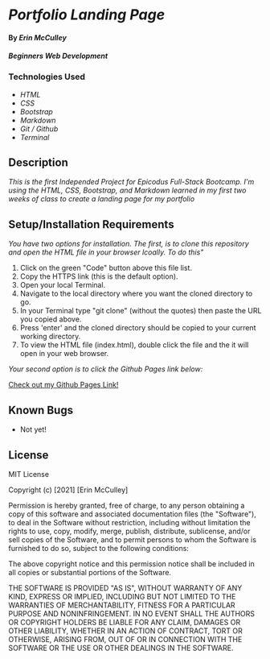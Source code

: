 # _Portfolio Landing Page_

#### By _**Erin McCulley**_

#### _Beginners Web Development_

### Technologies Used

* _HTML_
* _CSS_
* _Bootstrap_
* _Markdown_
* _Git / Github_
* _Terminal_


## Description

_This is the first Independed Project for Epicodus Full-Stack Bootcamp. I'm using the HTML, CSS, Bootstrap, and Markdown learned in my first two weeks of class to create a landing page for my portfolio_

## Setup/Installation Requirements

_You have two options for installation. The first, is to clone this repository and open the HTML file in your browser lcoally. To do this"_

1. Click on the green "Code" button above this file list.
2. Copy the HTTPS link (this is the default option).
3. Open your local Terminal.
4. Navigate to the local directory where you want the cloned directory to go.
5. In your Terminal type "git clone" (without the quotes) then paste the URL you copied above. 
6. Press 'enter' and the cloned directory should be copied to your current working directory.
7. To view the HTML file (index.html), double click the file and the it will open in your web browser. 

_Your second option is to click the Github Pages link below:_

[Check out my Github Pages Link!](https://ejmcculley.github.io/portfolio-landing/)

## Known Bugs

* Not yet!
## License
MIT License

Copyright (c) [2021] [Erin McCulley]

Permission is hereby granted, free of charge, to any person obtaining a copy
of this software and associated documentation files (the "Software"), to deal
in the Software without restriction, including without limitation the rights
to use, copy, modify, merge, publish, distribute, sublicense, and/or sell
copies of the Software, and to permit persons to whom the Software is
furnished to do so, subject to the following conditions:

The above copyright notice and this permission notice shall be included in all
copies or substantial portions of the Software.

THE SOFTWARE IS PROVIDED "AS IS", WITHOUT WARRANTY OF ANY KIND, EXPRESS OR
IMPLIED, INCLUDING BUT NOT LIMITED TO THE WARRANTIES OF MERCHANTABILITY,
FITNESS FOR A PARTICULAR PURPOSE AND NONINFRINGEMENT. IN NO EVENT SHALL THE
AUTHORS OR COPYRIGHT HOLDERS BE LIABLE FOR ANY CLAIM, DAMAGES OR OTHER
LIABILITY, WHETHER IN AN ACTION OF CONTRACT, TORT OR OTHERWISE, ARISING FROM,
OUT OF OR IN CONNECTION WITH THE SOFTWARE OR THE USE OR OTHER DEALINGS IN THE
SOFTWARE.